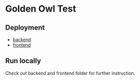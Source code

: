 # Golden Owl Test

## Deployment
- [backend](https://golden-owl-test-backend-coral.vercel.app)
- [frontend](https://golden-owl-test-frontend-seven.vercel.app)

## Run locally
Check out backend and frontend folder for further instruction.
